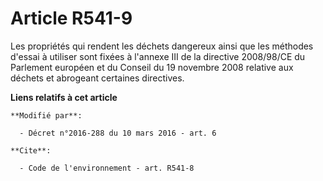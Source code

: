 # Article R541-9

Les propriétés qui rendent les déchets dangereux ainsi que les méthodes d'essai à utiliser sont fixées à l'annexe III de la
directive 2008/98/CE du Parlement européen et du Conseil du 19 novembre 2008 relative aux déchets et abrogeant certaines
directives.

**Liens relatifs à cet article**

	**Modifié par**:

	  - Décret n°2016-288 du 10 mars 2016 - art. 6

	**Cite**:

	  - Code de l'environnement - art. R541-8
